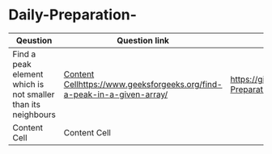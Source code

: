# Daily-Preparation-

| Qeustion  | Question link | Solution link | 
| ------------- | ------------- | ------------- |
| Find a peak element which is not smaller than its neighbours  | [Content Cell](https://www.geeksforgeeks.org/find-a-peak-in-a-given-array/)https://www.geeksforgeeks.org/find-a-peak-in-a-given-array/  | https://github.com/aishwarya0714/Daily-Preparation-/blob/main/peak.java |
| Content Cell  | Content Cell  |
